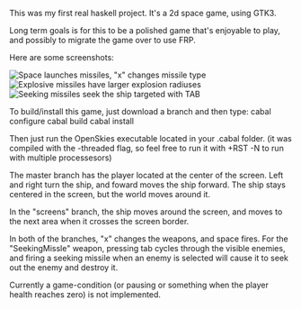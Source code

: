 This was my first real haskell project. It's a 2d space game, using GTK3.

Long term goals is for this to be a polished game that's enjoyable to play, 
and possibly to migrate the game over to use FRP.

Here are some screenshots:

![Space launches missiles, "x" changes missile type](http://painterandhacker.imgur.com/all/)
![Explosive missiles have larger explosion radiuses](http://i.imgur.com/bEPXTJK.png)
![Seeking missiles seek the ship targeted with TAB](http://i.imgur.com/sQRZ3lR.png)

To build/install this game, just download a branch and then type:
cabal configure
cabal build
cabal install

Then just run the OpenSkies executable located in your .cabal folder.
(it was compiled with the -threaded flag, so feel free to run it
with +RST -N to run with multiple processesors) 

The master branch has the player located at the center of the screen.
Left and right turn the ship, and foward moves the ship forward. The ship
stays centered in the screen, but the world moves around it.

In the "screens" branch, the ship moves around the screen, and moves to the 
next area when it crosses the screen border.

In both of the branches, "x" changes the weapons, and space fires.
For the "SeekingMissle" weapon, pressing tab cycles through the visible enemies,
and firing a seeking missile when an enemy is selected will
cause it to seek out the enemy and destroy it.

Currently a game-condition (or pausing or something when the player health
reaches zero) is not implemented.
